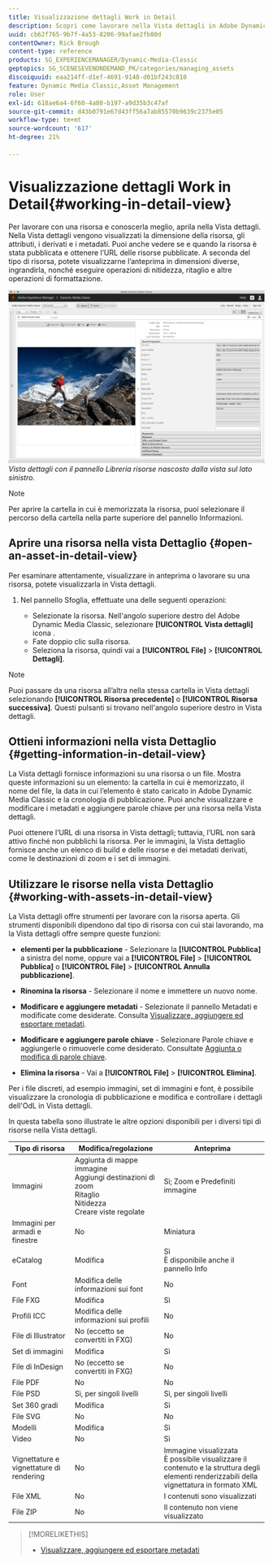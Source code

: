 ```yaml
---
title: Visualizzazione dettagli Work in Detail
description: Scopri come lavorare nella Vista dettagli in Adobe Dynamic Media Classic.
uuid: cb62f765-9b7f-4a53-8206-99afae2fb80d
contentOwner: Rick Brough
content-type: reference
products: SG_EXPERIENCEMANAGER/Dynamic-Media-Classic
geptopics: SG_SCENESEVENONDEMAND_PK/categories/managing_assets
discoiquuid: eaa214ff-d1ef-4691-9148-d01bf243c810
feature: Dynamic Media Classic,Asset Management
role: User
exl-id: 618ae6a4-6f60-4a80-b197-a9d35b3c47af
source-git-commit: d43b0791e67d43ff56a7ab85570b9639c2375e05
workflow-type: tm+mt
source-wordcount: '617'
ht-degree: 21%

---
```


# Visualizzazione dettagli Work in Detail{#working-in-detail-view}

Per lavorare con una risorsa e conoscerla meglio, aprila nella Vista dettagli. Nella Vista dettagli vengono visualizzati la dimensione della risorsa, gli attributi, i derivati e i metadati. Puoi anche vedere se e quando la risorsa è stata pubblicata e ottenere l’URL delle risorse pubblicate. A seconda del tipo di risorsa, potete visualizzarne l’anteprima in dimensioni diverse, ingrandirla, nonché eseguire operazioni di nitidezza, ritaglio e altre operazioni di formattazione.

<!-- 

Comment Type: remark
Last Modified By: Rick Brough (rbrough@adobe.com)
Last Modified Date: 2018-06-14T13:52:46.623-0400

<p>as_detail_view_popup.png found in Downloads on local in folder "scene7-images"</p>

 -->

![Vista dettagli](/help/assets/image_0.img.png)
*Vista dettagli con il pannello Libreria risorse nascosto dalla vista sul lato sinistro.*

>[!NOTE]
>
>Per aprire la cartella in cui è memorizzata la risorsa, puoi selezionare il percorso della cartella nella parte superiore del pannello Informazioni.

## Aprire una risorsa nella vista Dettaglio {#open-an-asset-in-detail-view}

Per esaminare attentamente, visualizzare in anteprima o lavorare su una risorsa, potete visualizzarla in Vista dettagli.

1. Nel pannello Sfoglia, effettuate una delle seguenti operazioni:

   * Selezionate la risorsa. Nell&#39;angolo superiore destro del Adobe Dynamic Media Classic, selezionare **[!UICONTROL Vista dettagli]** icona .
   * Fate doppio clic sulla risorsa.
   * Seleziona la risorsa, quindi vai a **[!UICONTROL File]** > **[!UICONTROL Dettagli]**.

>[!NOTE]
>
>Puoi passare da una risorsa all’altra nella stessa cartella in Vista dettagli selezionando **[!UICONTROL Risorsa precedente]** o **[!UICONTROL Risorsa successiva]**. Questi pulsanti si trovano nell&#39;angolo superiore destro in Vista dettagli.

## Ottieni informazioni nella vista Dettaglio {#getting-information-in-detail-view}

La Vista dettagli fornisce informazioni su una risorsa o un file. Mostra queste informazioni su un elemento: la cartella in cui è memorizzato, il nome del file, la data in cui l’elemento è stato caricato in Adobe Dynamic Media Classic e la cronologia di pubblicazione. Puoi anche visualizzare e modificare i metadati e aggiungere parole chiave per una risorsa nella Vista dettagli.

Puoi ottenere l’URL di una risorsa in Vista dettagli; tuttavia, l’URL non sarà attivo finché non pubblichi la risorsa. Per le immagini, la Vista dettaglio fornisce anche un elenco di build e delle risorse e dei metadati derivati, come le destinazioni di zoom e i set di immagini.

## Utilizzare le risorse nella vista Dettaglio {#working-with-assets-in-detail-view}

La Vista dettagli offre strumenti per lavorare con la risorsa aperta. Gli strumenti disponibili dipendono dal tipo di risorsa con cui stai lavorando, ma la Vista dettagli offre sempre queste funzioni:

* **elementi per la pubblicazione** - Selezionare la **[!UICONTROL Pubblica]** a sinistra del nome, oppure vai a **[!UICONTROL File]** > **[!UICONTROL Pubblica]** o **[!UICONTROL File]** > **[!UICONTROL Annulla pubblicazione]**.

* **Rinomina la risorsa** - Selezionare il nome e immettere un nuovo nome.

* **Modificare e aggiungere metadati** - Selezionate il pannello Metadati e modificate come desiderate. Consulta [Visualizzare, aggiungere ed esportare metadati](/help/viewing-adding-exporting-metadata.md).

* **Modificare e aggiungere parole chiave** - Selezionare Parole chiave e aggiungerle o rimuoverle come desiderato. Consultate [Aggiunta o modifica di parole chiave](/help/viewing-adding-exporting-metadata.md).

* **Elimina la risorsa** - Vai a **[!UICONTROL File]** > **[!UICONTROL Elimina]**.

Per i file discreti, ad esempio immagini, set di immagini e font, è possibile visualizzare la cronologia di pubblicazione e modifica e controllare i dettagli dell&#39;OdL in Vista dettagli.

In questa tabella sono illustrate le altre opzioni disponibili per i diversi tipi di risorse nella Vista dettagli.

| Tipo di risorsa | Modifica/regolazione | Anteprima |
| --- | --- | --- |
| Immagini | Aggiunta di mappe immagine<br>Aggiungi destinazioni di zoom<br>Ritaglio<br>Nitidezza<br>Creare viste regolate | Sì; Zoom e Predefiniti immagine |
| Immagini per armadi e finestre | No | Miniatura |
| eCatalog | Modifica | Sì<br>È disponibile anche il pannello Info |
| Font | Modifica delle informazioni sui font | No |
| File FXG | Modifica | Sì |
| Profili ICC | Modifica delle informazioni sui profili | No |
| File di Illustrator | No (eccetto se convertiti in FXG) | No |
| Set di immagini | Modifica | Sì |
| File di InDesign | No (eccetto se convertiti in FXG) | No |
| File PDF | No | No |
| File PSD | Sì, per singoli livelli | Sì, per singoli livelli |
| Set 360 gradi | Modifica | Sì |
| File SVG | No | No |
| Modelli | Modifica | Sì |
| Video | No | Sì |
| Vignettature e vignettature di rendering | No | Immagine visualizzata<br>È possibile visualizzare il contenuto e la struttura degli elementi renderizzabili della vignettatura in formato XML |
| File XML | No | I contenuti sono visualizzati |
| File ZIP | No | Il contenuto non viene visualizzato |

>[!MORELIKETHIS]
>
>* [Visualizzare, aggiungere ed esportare metadati](viewing-adding-exporting-metadata.md#viewing_adding_and_exporting_metadata)

